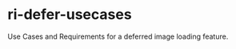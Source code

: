 ri-defer-usecases
=================

Use Cases and Requirements for a deferred image loading feature.
